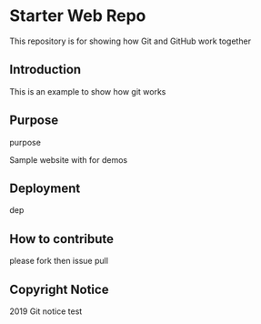 # Starter Web Repo

This repository is for showing how Git and GitHub work together

## Introduction

This is an example to show how git works

## Purpose

purpose

Sample website with  for demos

## Deployment

dep

## How to contribute
please fork  then issue pull 

## Copyright Notice
2019 Git  notice test